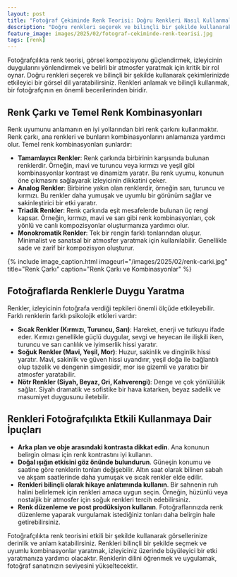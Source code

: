 ```yaml
---
layout: post
title: "Fotoğraf Çekiminde Renk Teorisi: Doğru Renkleri Nasıl Kullanmalısınız?"
description: "Doğru renkleri seçerek ve bilinçli bir şekilde kullanarak çekimlerinizde etkileyici bir görsel dil yaratabilirsiniz."
feature_image: images/2025/02/fotograf-cekiminde-renk-teorisi.jpg
tags: [renk]
---
```


Fotoğrafçılıkta renk teorisi, görsel kompozisyonu güçlendirmek, izleyicinin duygularını yönlendirmek ve belirli bir atmosfer yaratmak için kritik bir rol oynar. Doğru renkleri seçerek ve bilinçli bir şekilde kullanarak çekimlerinizde etkileyici bir görsel dil yaratabilirsiniz. Renkleri anlamak ve bilinçli kullanmak, bir fotoğrafçının en önemli becerilerinden biridir.

<!--more-->

## Renk Çarkı ve Temel Renk Kombinasyonları

Renk uyumunu anlamanın en iyi yollarından biri renk çarkını kullanmaktır. Renk çarkı, ana renkleri ve bunların kombinasyonlarını anlamanıza yardımcı olur. Temel renk kombinasyonları şunlardır:

- **Tamamlayıcı Renkler**: Renk çarkında birbirinin karşısında bulunan renklerdir. Örneğin, mavi ve turuncu veya kırmızı ve yeşil gibi kombinasyonlar kontrast ve dinamizm yaratır. Bu renk uyumu, konunun öne çıkmasını sağlayarak izleyicinin dikkatini çeker.
- **Analog Renkler**: Birbirine yakın olan renklerdir, örneğin sarı, turuncu ve kırmızı. Bu renkler daha yumuşak ve uyumlu bir görünüm sağlar ve sakinleştirici bir etki yaratır.
- **Triadik Renkler**: Renk çarkında eşit mesafelerde bulunan üç rengi kapsar. Örneğin, kırmızı, mavi ve sarı gibi renk kombinasyonları, çok yönlü ve canlı kompozisyonlar oluşturmanıza yardımcı olur.
- **Monokromatik Renkler**: Tek bir rengin farklı tonlarından oluşur. Minimalist ve sanatsal bir atmosfer yaratmak için kullanılabilir. Genellikle sade ve zarif bir kompozisyon oluşturur.

{% include image_caption.html imageurl="/images/2025/02/renk-carki.jpg" title="Renk Çarkı" caption="Renk Çarkı ve Kombinasyonlar" %}

## Fotoğraflarda Renklerle Duygu Yaratma

Renkler, izleyicinin fotoğrafa verdiği tepkileri önemli ölçüde etkileyebilir. Farklı renklerin farklı psikolojik etkileri vardır:

- **Sıcak Renkler (Kırmızı, Turuncu, Sarı)**: Hareket, enerji ve tutkuyu ifade eder. Kırmızı genellikle güçlü duygular, sevgi ve heyecan ile ilişkili iken, turuncu ve sarı canlılık ve iyimserlik hissi yaratır.
- **Soğuk Renkler (Mavi, Yeşil, Mor)**: Huzur, sakinlik ve dinginlik hissi yaratır. Mavi, sakinlik ve güven hissi uyandırır, yeşil doğa ile bağlantılı olup tazelik ve dengenin simgesidir, mor ise gizemli ve yaratıcı bir atmosfer yaratabilir.
- **Nötr Renkler (Siyah, Beyaz, Gri, Kahverengi)**: Denge ve çok yönlülülük sağlar. Siyah dramatik ve sofistike bir hava katarken, beyaz sadelik ve masumiyet duygusunu iletebilir.

## Renkleri Fotoğrafçılıkta Etkili Kullanmaya Dair İpuçları

- **Arka plan ve obje arasındaki kontrasta dikkat edin**. Ana konunun belirgin olması için renk kontrastını iyi kullanın.
- **Doğal ışığın etkisini göz önünde bulundurun**. Güneşin konumu ve saatine göre renklerin tonları değişebilir. Altın saat olarak bilinen sabah ve akşam saatlerinde daha yumuşak ve sıcak renkler elde edilir.
- **Renkleri bilinçli olarak hikaye anlatımında kullanın**. Bir sahnenin ruh halini belirlemek için renkleri amaca uygun seçin. Örneğin, hüzünlü veya nostaljik bir atmosfer için soğuk renkleri tercih edebilirsiniz.
- **Renk düzenleme ve post prodüksiyon kullanın**. Fotoğraflarınızda renk düzenleme yaparak vurgulamak istediğiniz tonları daha belirgin hale getirebilirsiniz.

Fotoğrafçılıkta renk teorisini etkili bir şekilde kullanarak görsellerinize derinlik ve anlam katabilirsiniz. Renkleri bilinçli bir şekilde seçmek ve uyumlu kombinasyonlar yaratmak, izleyiciniz üzerinde büyüleyici bir etki yaratmanıza yardımcı olacaktır. Renklerin dilini öğrenmek ve uygulamak, fotoğraf sanatınızın seviyesini yükseltecektir.
